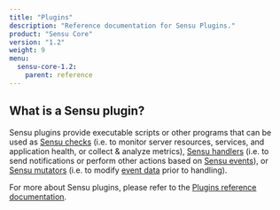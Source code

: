 ```yaml
---
title: "Plugins"
description: "Reference documentation for Sensu Plugins."
product: "Sensu Core"
version: "1.2"
weight: 9
menu:
  sensu-core-1.2:
    parent: reference
---
```


## What is a Sensu plugin?

Sensu plugins provide executable scripts or other programs that can be used as
[Sensu checks][1] (i.e. to monitor server resources, services, and application
health, or collect & analyze metrics), [Sensu handlers][2] (i.e. to send
notifications or perform other actions based on [Sensu events][3]), or [Sensu
mutators][3] (i.e. to modify [event data][4] prior to handling).

For more about Sensu plugins, please refer to the [Plugins reference documentation][5].

[1]:  ../checks
[2]:  ../handlers
[3]:  ../events#event-data
[4]:  ../mutators
[5]:  ../../../../plugins/2.3/reference

